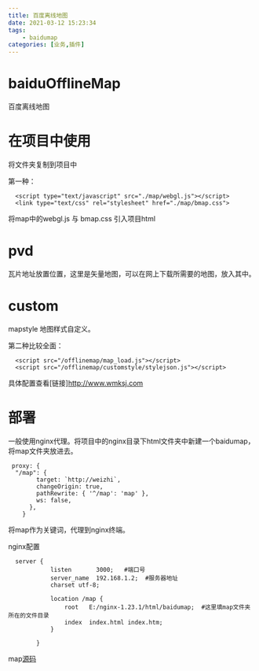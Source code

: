 ```yaml
---
title: 百度离线地图
date: 2021-03-12 15:23:34
tags:
    - baidumap
categories: [业务,插件]
---
```


# baiduOfflineMap
百度离线地图

# 在项目中使用

将文件夹复制到项目中

第一种：
```
  <script type="text/javascript" src="./map/webgl.js"></script>
  <link type="text/css" rel="stylesheet" href="./map/bmap.css">
```

将map中的webgl.js 与 bmap.css 引入项目html


# pvd

瓦片地址放置位置，这里是矢量地图，可以在网上下载所需要的地图，放入其中。


# custom 

mapstyle 地图样式自定义。

第二种比较全面：
```
  <script src="/offlinemap/map_load.js"></script>
  <script src="/offlinemap/customstyle/stylejson.js"></script> 
```

具体配置查看[链接]http://www.wmksj.com

# 部署

一般使用nginx代理。将项目中的nginx目录下html文件夹中新建一个baidumap，将map文件夹放进去。

```
 proxy: { 
  "/map": {
        target: `http://weizhi`,
        changeOrigin: true,
        pathRewrite: { '^/map': 'map' },
        ws: false,
      },
    }
```
将map作为关键词，代理到nginx终端。

nginx配置

```
  server {
			listen       3000;   #端口号
			server_name  192.168.1.2;  #服务器地址
			charset utf-8;
			
			location /map {
                root   E:/nginx-1.23.1/html/baidumap;  #这里填map文件夹所在的文件目录
                index  index.html index.htm;
			}
			
		}
```

map[源码](https://github.com/Tianyi-miku/baiduOfflineMap)

​